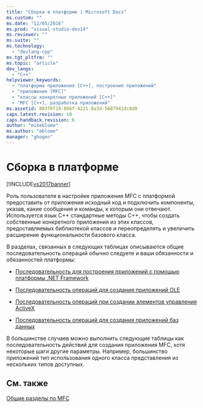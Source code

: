 ```yaml
---
title: "Сборка в платформе | Microsoft Docs"
ms.custom: ""
ms.date: "12/05/2016"
ms.prod: "visual-studio-dev14"
ms.reviewer: ""
ms.suite: ""
ms.technology: 
  - "devlang-cpp"
ms.tgt_pltfrm: ""
ms.topic: "article"
dev_langs: 
  - "C++"
helpviewer_keywords: 
  - "платформа приложения [C++], построение приложений"
  - "приложения [MFC]"
  - "классы конкретных приложений [C++]"
  - "MFC [C++], разработка приложений"
ms.assetid: 883f0f19-866f-4221-8a3d-5607941dc8d0
caps.latest.revision: 10
caps.handback.revision: 6
author: "mikeblome"
ms.author: "mblome"
manager: "ghogen"
---
```

# Сборка в платформе
[!INCLUDE[vs2017banner](../assembler/inline/includes/vs2017banner.md)]

Роль пользователя в настройке приложения MFC с платформой предоставить от приложения исходный код и подключить компоненты, указав, какие сообщения и команды, к которым они отвечают.  Используется язык C\+\+ стандартные методы C\+\+, чтобы создать собственные конкретного приложения из этих классов, предоставляемых библиотекой классов и переопределять и увеличить расширение функциональности базового класса.  
  
 В разделах, связанных в следующих таблицах описываются общие последовательность операций обычно следуете и ваши обязанности и обязанностей платформы:  
  
-   [Последовательность для построения приложений с помощью платформы .NET Framework](../mfc/sequence-of-operations-for-building-mfc-applications.md)  
  
-   [Последовательность операций для создания приложений OLE](../mfc/sequence-of-operations-for-creating-ole-applications.md)  
  
-   [Последовательность операций при создании элементов управления ActiveX](../mfc/sequence-of-operations-for-creating-activex-controls.md)  
  
-   [Последовательность операций для создания приложений баз данных](../mfc/sequence-of-operations-for-creating-database-applications.md)  
  
 В большинстве случаев можно выполнить следующие таблицы как последовательность действий для создания приложения MFC, хотя некоторые шаги другие параметры.  Например, большинство приложений тип использования одного класса представления из нескольких типов доступных.  
  
## См. также  
 [Общие разделы по MFC](../mfc/general-mfc-topics.md)